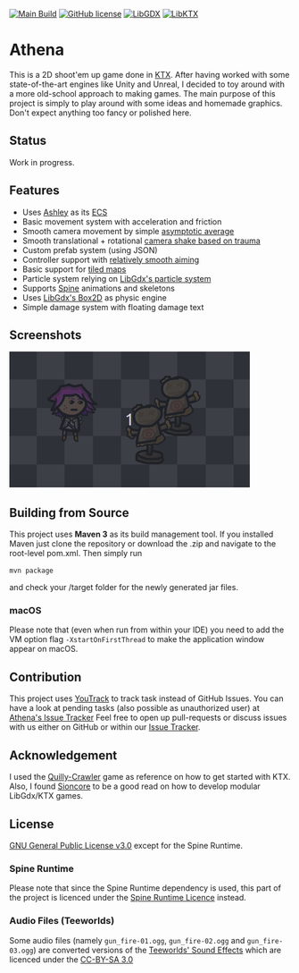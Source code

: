 [![Main Build](https://img.shields.io/github/workflow/status/theovier/athena/Kotlin%20CI%20with%20Maven?label=Main)](https://github.com/theovier/athena/actions)
[![GitHub license](https://img.shields.io/github/license/theovier/athena)](https://github.com/theovier/athena/blob/main/COPYING)
[![LibGDX](https://img.shields.io/badge/LibGDX-1.10.0-red.svg)](https://github.com/libgdx/libgdx)
[![LibKTX](https://img.shields.io/badge/LibKTX-1.10.0--b1-red.svg)](https://github.com/libktx/ktx)

# Athena
This is a 2D shoot'em up game done in [KTX](https://github.com/libktx/ktx).
After having worked with some state-of-the-art engines like Unity and Unreal, I decided to toy around with a more old-school approach to making games.
The main purpose of this project is simply to play around with some ideas and homemade graphics.
Don't expect anything too fancy or polished here.

## Status
Work in progress.

## Features
- Uses [Ashley](https://github.com/libktx/ktx/tree/master/ashley) as its [ECS](https://en.wikipedia.org/wiki/Entity_component_system)
- Basic movement system with acceleration and friction
- Smooth camera movement by simple [asymptotic average](https://www.youtube.com/watch?v=tu-Qe66AvtY&t)
- Smooth translational + rotational [camera shake based on trauma](https://www.youtube.com/watch?v=tu-Qe66AvtY&t)
- Custom prefab system (using JSON)
- Controller support with [relatively smooth aiming](https://www.gamasutra.com/blogs/MarkVenturelli/20150817/251387/Everything_I_Learned_About_DualStick_Shooter_Controls.php)
- Basic support for [tiled maps](https://github.com/libktx/ktx/tree/master/tiled)
- Particle system relying on [LibGdx's particle system](https://github.com/libgdx/libgdx/wiki/2D-ParticleEffects)
- Supports [Spine](http://de.esotericsoftware.com/) animations and skeletons
- Uses [LibGdx's Box2D](https://github.com/libgdx/libgdx/wiki/Box2d) as physic engine
- Simple damage system with floating damage text

## Screenshots
![screenshot_001](screenshots/screenshot_002.gif)

## Building from Source
This project uses **Maven 3** as its build management tool.
If you installed Maven just clone the repository or download the .zip and navigate to the root-level pom.xml.
Then simply run

```
mvn package
```

and check your /target folder for the newly generated jar files.

### macOS
Please note that (even when run from within your IDE) you need to add the VM option flag `-XstartOnFirstThread`
to make the application window appear on macOS.

## Contribution
This project uses [YouTrack](https://www.jetbrains.com/de-de/youtrack/) to track task instead of GitHub Issues.
You can have a look at pending tasks (also possible as unauthorized user) at [Athena's Issue Tracker](https://theovier.myjetbrains.com/youtrack/issues/ATHENA#)
Feel free to open up pull-requests or discuss issues with us either on GitHub or within our [Issue Tracker](https://theovier.myjetbrains.com/youtrack/issues/ATHENA#).

## Acknowledgement
I used the [Quilly-Crawler](https://github.com/Quillraven/Quilly-Crawler) game as reference on how to get started with KTX.
Also, I found [Sioncore](https://github.com/dsaltares/sioncore) to be a good read on how to develop modular LibGdx/KTX games.

## License
[GNU General Public License v3.0](https://choosealicense.com/licenses/gpl-3.0/#) except for the Spine Runtime.

### Spine Runtime
Please note that since the Spine Runtime dependency is used, this part of the project is licenced under the [Spine Runtime Licence](https://github.com/EsotericSoftware/spine-runtimes/blob/4.0/LICENSE) instead.

### Audio Files (Teeworlds)
Some audio files (namely `gun_fire-01.ogg`, `gun_fire-02.ogg` and `gun_fire-03.ogg`) are converted versions of the [Teeworlds' Sound Effects](https://github.com/teeworlds/teeworlds/tree/master/datasrc/audio) which are licenced under the [CC-BY-SA 3.0](https://github.com/teeworlds/teeworlds/blob/master/license.txt) 